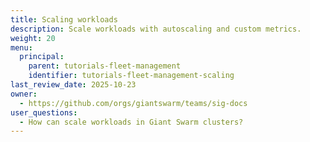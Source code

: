 ```yaml
---
title: Scaling workloads
description: Scale workloads with autoscaling and custom metrics.
weight: 20
menu:
  principal:
    parent: tutorials-fleet-management
    identifier: tutorials-fleet-management-scaling
last_review_date: 2025-10-23
owner:
  - https://github.com/orgs/giantswarm/teams/sig-docs
user_questions:
  - How can scale workloads in Giant Swarm clusters?
---
```

